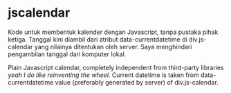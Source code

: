 # jscalendar

Kode untuk membentuk kalender dengan Javascript, tanpa pustaka pihak ketiga. Tanggal kini diambil dari atribut data-currentdatetime di div.js-calendar yang nilainya ditentukan oleh server. Saya menghindari pengambilan tanggal dari komputer lokal.

Plain Javascript calendar, completely independent from third-party libraries *yeah I do like reinventing the wheel*. Current datetime is taken from data-currentdatetime value (preferably generated by server) of div.js-calendar.
